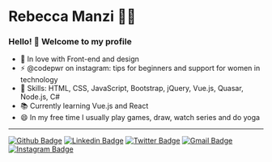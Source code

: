 # Rebecca Manzi :woman_technologist:

### Hello! 👋 Welcome to my profile

 - 💙 In love with Front-end and design
 - ⚡ @codepwr on instagram: tips for beginners and support for women in technology
 - 📌 Skills: HTML, CSS, JavaScript, Bootstrap, jQuery, Vue.js, Quasar, Node.js, C#
 - 📚 Currently learning Vue.js and React
 - 😄 In my free time I usually play games, draw, watch series and do yoga
 
 
 ----

[![Github Badge](https://img.shields.io/badge/-rebeccamanzi-000?style=flat-square&logo=Github&logoColor=white&link=https://github.com/rebeccamanzi)](https://github.com/rebeccamanzi)
[![Linkedin Badge](https://img.shields.io/badge/-rebeccamanzi-blue?style=flat-square&logo=Linkedin&logoColor=white&link=https://www.linkedin.com/in/rebeccamanzi/)](https://www.linkedin.com/in/rebeccamanzi/)
[![Twitter Badge](https://img.shields.io/badge/-rebeccacmanzi-1ca0f1?style=flat-square&labelColor=1ca0f1&logo=twitter&logoColor=white&link=https://twitter.com/lgdbittencourt)](https://twitter.com/rebeccacmanzi)
[![Gmail Badge](https://img.shields.io/badge/-gmail-c14438?style=flat-square&logo=Gmail&logoColor=white&link=mailto:rebeccamanzi@gmail.com)](mailto:rebeccamanzi@gmail.com)
[![Instagram Badge](https://img.shields.io/badge/-@codepwr-C13584?style=flat-square&labelColor=C13584&logo=instagram&logoColor=white&link=https://www.instagram.com/codepwr/)](https://www.instagram.com/codepwr/)
